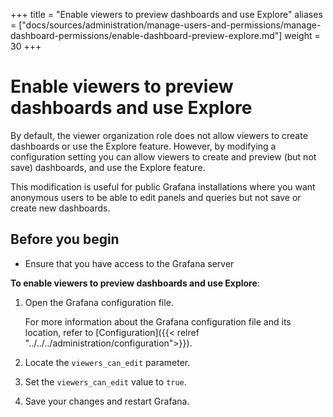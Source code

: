 +++
title = "Enable viewers to preview dashboards and use Explore"
aliases = ["docs/sources/administration/manage-users-and-permissions/manage-dashboard-permissions/enable-dashboard-preview-explore.md"]
weight = 30
+++

# Enable viewers to preview dashboards and use Explore

By default, the viewer organization role does not allow viewers to create dashboards or use the Explore feature. However, by modifying a configuration setting you can allow viewers to create and preview (but not save) dashboards, and use the Explore feature.

This modification is useful for public Grafana installations where you want anonymous users to be able to edit panels and queries but not save or create new dashboards.

## Before you begin

- Ensure that you have access to the Grafana server

**To enable viewers to preview dashboards and use Explore**:

1. Open the Grafana configuration file.

   For more information about the Grafana configuration file and its location, refer to [Configuration]({{< relref "../../../administration/configuration">}}).

1. Locate the `viewers_can_edit` parameter.
1. Set the `viewers_can_edit` value to `true`.
1. Save your changes and restart Grafana.
